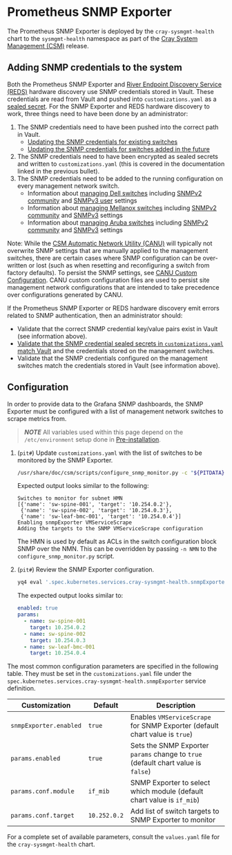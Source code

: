 <!-- markdownlint-disable MD013 -->
# Prometheus SNMP Exporter

The Prometheus SNMP Exporter is deployed by the `cray-sysmgmt-health` chart to the `sysmgmt-health` namespace as part of
the [Cray System Management (CSM)](../../../glossary.md#cray-system-management-csm) release.

<!-- snmp-authentication-tag -->
<!-- When updating this information, search the docs for the snmp-authentication-tag to find related content -->
<!-- These comments can be removed once we adopt HTTP/lw-dita/Generated docs with re-usable snippets -->
## Adding SNMP credentials to the system

Both the Prometheus SNMP Exporter and [River Endpoint Discovery Service (REDS)](../../../glossary.md#river-endpoint-discovery-service-reds)
hardware discovery use SNMP credentials stored in Vault. These credentials are read from
Vault and pushed into `customizations.yaml` as a [sealed secret](../../security_and_authentication/Manage_Sealed_Secrets.md). For
the SNMP Exporter and REDS hardware discovery to work, three things need to have been done by an administrator:

  1. The SNMP credentials need to have been pushed into the correct path in Vault.
      * [Updating the SNMP credentials for existing switches](../../security_and_authentication/Change_Air-Cooled_Node_BMC_Credentials.md)
      * [Updating the SNMP credentials for switches added in the future](../../security_and_authentication/Update_Default_Air-Cooled_BMC_and_Leaf_BMC_Switch_SNMP_Credentials.md)
  1. The SNMP credentials need to have been encrypted as sealed secrets and written to `customizations.yaml` (this is covered in the documentation linked in the previous bullet).
  1. The SNMP credentials need to be added to the running configuration on every management network switch.
      * Information about [managing Dell switches](dell/README.md) including [SNMPv2 community](dell/snmp-community.md) and
        [SNMPv3 user](dell/snmpv3_users.md) settings
      * Information about [managing Mellanox switches](mellanox/README.md) including [SNMPv2 community](mellanox/snmp_community.md) and
        [SNMPv3](mellanox/snmpv3_users.md) settings
      * Information about [managing Aruba switches](aruba/README.md) including [SNMPv2 community](aruba/snmp-community.md) and
        [SNMPv3](aruba/snmpv3_users.md) settings

Note: While the [CSM Automatic Network Utility (CANU)](../../../glossary.md#csm-automatic-network-utility-canu) will typically not overwrite SNMP settings that are
manually applied to the management switches, there are certain cases where SNMP configuration can be over-written or lost (such
as when resetting and reconfiguring a switch from factory defaults). To persist the SNMP settings, see
[CANU Custom Configuration](canu/custom_config.md). CANU custom configuration files are used to persist site management network
configurations that are intended to take precedence over configurations generated by CANU.

If the Prometheus SNMP Exporter or REDS hardware discovery emit errors related to SNMP authentication, then an administrator should:

* Validate that the correct SNMP credential key/value pairs exist in Vault (see information above).
* [Validate that the SNMP credential sealed secrets in `customizations.yaml` match Vault](../../security_and_authentication/Manage_Sealed_Secrets.md#fix-an-incorrect-value-in-a-sealed-secret)
  and the credentials stored on the management switches.
* Validate that the SNMP credentials configured on the management switches match the credentials stored in Vault (see information above).

## Configuration

In order to provide data to the Grafana SNMP dashboards, the SNMP Exporter must be configured with a list of management network switches to scrape metrics from.

> ***NOTE*** All variables used within this page depend on the `/etc/environment` setup done in [Pre-installation](../../../install/pre-installation.md).

1. (`pit#`) Update `customizations.yaml` with the list of switches to be monitored by the SNMP Exporter.

   ```bash
   /usr/share/doc/csm/scripts/configure_snmp_monitor.py -c "${PITDATA}/prep/site-init/customizations.yaml" -s "${PITDATA}/prep/${SYSTEM_NAME}/sls_input_file.json"
   ```

   Expected output looks similar to the following:

   ```text
   Switches to monitor for subnet HMN
   [{'name': 'sw-spine-001', 'target': '10.254.0.2'},
    {'name': 'sw-spine-002', 'target': '10.254.0.3'},
    {'name': 'sw-leaf-bmc-001', 'target': '10.254.0.4'}]
   Enabling snmpExporter VMServiceScrape
   Adding the targets to the SNMP VMServiceScrape configuration
   ```

   The HMN is used by default as ACLs in the switch configuration block SNMP over the NMN.
   This can be overridden by passing `-n NMN` to the `configure_snmp_monitor.py` script.

1. (`pit#`) Review the SNMP Exporter configuration.

    ```bash
    yq4 eval '.spec.kubernetes.services.cray-sysmgmt-health.snmpExporter' "customizations.yaml"
    ```

    The expected output looks similar to:

    ```yaml
    enabled: true
    params:
      - name: sw-spine-001
        target: 10.254.0.2
      - name: sw-spine-002
        target: 10.254.0.3
      - name: sw-leaf-bmc-001
        target: 10.254.0.4
      ```

The most common configuration parameters are specified in the following table. They must be set in the `customizations.yaml` file
under the `spec.kubernetes.services.cray-sysmgmt-health.snmpExporter` service definition.

| Customization            | Default      | Description                                                                         |
|--------------------------|--------------|-------------------------------------------------------------------------------------|
| `snmpExporter.enabled` | `true`       | Enables `VMServiceScrape` for SNMP Exporter \(default chart value is `true`\)        |
| `params.enabled`         | `true`       | Sets the SNMP Exporter `params` change to `true` \(default chart value is `false`\) |
| `params.conf.module`     | `if_mib`     | SNMP Exporter to select which module \(default chart value is `if_mib`\)            |
| `params.conf.target`     | `10.252.0.2` | Add list of switch targets to SNMP Exporter to monitor                              |

For a complete set of available parameters, consult the `values.yaml` file for the `cray-sysmgmt-health` chart.
